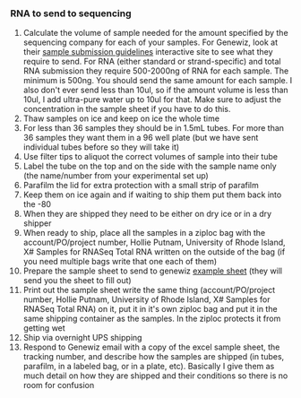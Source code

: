 ### RNA to send to sequencing

1. Calculate the volume of sample needed for the amount specified by the sequencing company for each of your samples. For Genewiz, look at their [sample submission guidelines](https://www.genewiz.com/en/Public/Resources/Sample-Submission-Guidelines/Next-Generation-Sequencing-Sample-Submission-Guidelines) interactive site to see what they require to send. For RNA (either standard or strand-specific) and total RNA submission they require 500-2000ng of RNA for each sample. The minimum is 500ng. You should send the same amount for each sample. I also don't ever send less than 10ul, so if the amount volume is less than 10ul, I add ultra-pure water up to 10ul for that. Make sure to adjust the concentration in the sample sheet if you have to do this.
2. Thaw samples on ice and keep on ice the whole time
3. For less than 36 samples they should be in 1.5mL tubes. For more than 36 samples they want them in a 96 well plate (but we have sent individual tubes before so they will take it)
4. Use filter tips to aliquot the correct volumes of sample into their tube
5. Label the tube on the top and on the side with the sample name only (the name/number from your experimental set up)
6. Parafilm the lid for extra protection with a small strip of parafilm
7. Keep them on ice again and if waiting to ship them put them back into the -80
8. When they are shipped they need to be either on dry ice or in a dry shipper
9. When ready to ship, place all the samples in a ziploc bag with the account/PO/project number, Hollie Putnam, University of Rhode Island, X# Samples for RNASeq Total RNA written on the outside of the bag (if you need multiple bags write that one each of them)
10. Prepare the sample sheet to send to genewiz [example sheet](https://github.com/meschedl/MESPutnam_Open_Lab_Notebook/blob/master/random/genewiz-30-191176414-Aug-26-19.csv) (they will send you the sheet to fill out)
11. Print out the sample sheet write the same thing (account/PO/project number, Hollie Putnam, University of Rhode Island, X# Samples for RNASeq Total RNA) on it, put it in it's own ziploc bag and put it in the same shipping container as the samples. In the ziploc protects it from getting wet
12. Ship via overnight UPS shipping
13. Respond to Genewiz email with a copy of the excel sample sheet, the tracking number, and describe how the samples are shipped (in tubes, parafilm, in a labeled bag, or in a plate, etc). Basically I give them as much detail on how they are shipped and their conditions so there is no room for confusion
